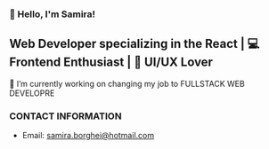 ### 👋 Hello, I'm Samira!
## Web Developer specializing in the React | 💻 Frontend Enthusiast | 🎨 UI/UX Lover 
🔭 I’m currently working on changing my job to FULLSTACK WEB DEVELOPRE

### CONTACT INFORMATION
* Email: samira.borghei@hotmail.com



<!--
**samiraborghei/samiraborghei** is a ✨ _special_ ✨ repository because its `README.md` (this file) appears on your GitHub profile.

Here are some ideas to get you started:

- 🔭 I’m currently working on ...
- 🌱 I’m currently learning ...
- 👯 I’m looking to collaborate on ...
- 🤔 I’m looking for help with ...
- 💬 Ask me about ...
- 📫 How to reach me: ...
- 😄 Pronouns: ...
- ⚡ Fun fact: ...
-->
